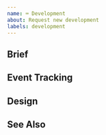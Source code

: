```yaml
---
name: ⌨️ Development
about: Request new development
labels: development
---
```


## Brief
<!--- What is this for? -->

## Event Tracking
<!--- What events we need to track -->

## Design
<!--- Link to the Google Drive assets  -->

## See Also
<!--- Add a list of related issues here with a note about why it's useful -->
